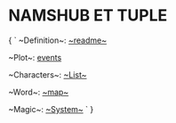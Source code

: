 # NAMSHUB ET TUPLE
{
`
~Definition~:  [~readme~](current-draft.md)

~Plot~:  [events](plot.md)

~Characters~:  [~List~](characters.md)

~Word~:  [~map~](world.md)

~Magic~:  [~System~](magic-system.md)
`
}